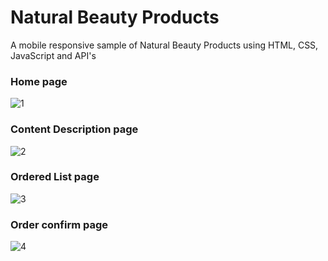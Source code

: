 # Natural Beauty Products
 A mobile responsive sample of Natural Beauty Products using HTML, CSS, JavaScript and API's
 
 
 
### Home page
![1](https://)



### Content Description page
![2](https://)



### Ordered List page
![3](https://user-images.githubusercontent.com/17312616/65086778-b2574700-d9d0-11e9-9377-8e4886f582a8.png)



### Order confirm page
![4](https://user-images.githubusercontent.com/17312616/65086779-b2efdd80-d9d0-11e9-95d5-4b1a48eafe04.png)
